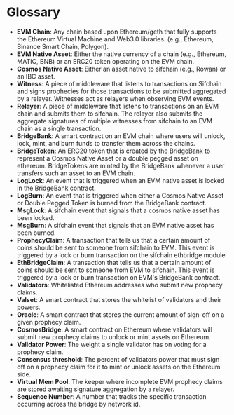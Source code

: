 # Glossary

- **EVM Chain**: Any chain based upon Ethereum/geth that fully supports the Ethereum Virtual Machine and Web3.0 libraries. (e.g., Ethereum, Binance Smart Chain, Polygon).
- **EVM Native Asset**: Either the native currency of a chain (e.g., Ethereum, MATIC, BNB) or an ERC20 token operating on the EVM chain.
- **Cosmos Native Asset**: Either an asset native to sifchain (e.g., Rowan) or an IBC asset.
- **Witness**: A piece of middleware that listens to transactions on Sifchain and signs prophecies for those transactions to be submitted aggregated by a relayer. Witnesses act as relayers when observing EVM events.
- **Relayer**: A piece of middleware that listens to transactions on an EVM chain and submits them to sifchain. The relayer also submits the aggregate signatures of multiple witnesses from sifchain to an EVM chain as a single transaction.
- **BridgeBank**: A smart contract on an EVM chain where users will unlock, lock, mint, and burn funds to transfer them across the chains.
- **BridgeToken**: An ERC20 token that is created by the BridgeBank to represent a Cosmos Native Asset or a double pegged asset on ethereum. BridgeTokens are minted by the BridgeBank whenever a user transfers such an asset to an EVM chain.
- **LogLock**: An event that is triggered when an EVM native asset is locked in the BridgeBank contract.
- **LogBurn**: An event that is triggered when either a Cosmos Native Asset or Double Pegged Token is burned from the BridgeBank contract.
- **MsgLock**: A sifchain event that signals that a cosmos native asset has been locked.
- **MsgBurn**: A sifchain event that signals that an EVM native asset has been burned.
- **ProphecyClaim**: A transaction that tells us that a certain amount of coins should be sent to someone from sifchain to EVM. This event is triggered by a lock or burn transaction on the sifchain ethbridge module.
- **EthBridgeClaim**: A transaction that tells us that a certain amount of coins should be sent to someone from EVM to sifchain. This event is triggered by a lock or burn transaction on EVM's BridgeBank contract.
- **Validators**: Whitelisted Ethereum addresses who submit new prophecy claims.
- **Valset**: A smart contract that stores the whitelist of validators and their powers.
- **Oracle**: A smart contract that stores the current amount of sign-off on a given prophecy claim.
- **CosmosBridge**: A smart contract on Ethereum where validators will submit new prophecy claims to unlock or mint assets on Ethereum.
- **Validator Power**: The weight a single validator has on voting for a prophecy claim.
- **Consensus threshold**: The percent of validators power that must sign off on a prophecy claim for it to mint or unlock assets on the Ethereum side.
- **Virtual Mem Pool**: The keeper where incomplete EVM prophecy claims are stored awaiting signature aggregation by a relayer.
- **Sequence Number**: A number that tracks the specific transaction occurring across the bridge by network id.

